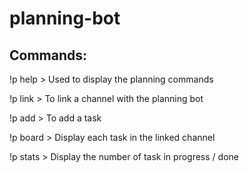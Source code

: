 # planning-bot

## Commands:

!p help > Used to display the planning commands

!p link > To link a channel with the planning bot

!p add <Username> > To add a task
  
!p board > Display each task in the linked channel

!p stats > Display the number of task in progress / done
